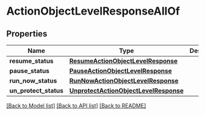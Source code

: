 # ActionObjectLevelResponseAllOf


## Properties
Name | Type | Description | Notes
------------ | ------------- | ------------- | -------------
**resume_status** | [**ResumeActionObjectLevelResponse**](ResumeActionObjectLevelResponse.md) |  | [optional] 
**pause_status** | [**PauseActionObjectLevelResponse**](PauseActionObjectLevelResponse.md) |  | [optional] 
**run_now_status** | [**RunNowActionObjectLevelResponse**](RunNowActionObjectLevelResponse.md) |  | [optional] 
**un_protect_status** | [**UnprotectActionObjectLevelResponse**](UnprotectActionObjectLevelResponse.md) |  | [optional] 

[[Back to Model list]](../README.md#documentation-for-models) [[Back to API list]](../README.md#documentation-for-api-endpoints) [[Back to README]](../README.md)


